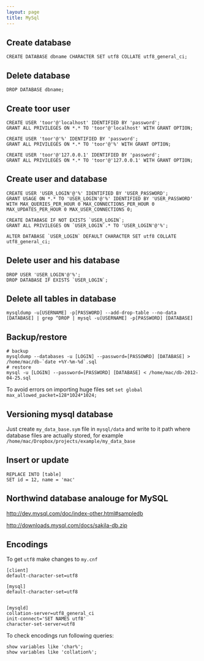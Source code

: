 ```yaml
---
layout: page
title: MySql
---
```


Create database
---------------

    CREATE DATABASE dbname CHARACTER SET utf8 COLLATE utf8_general_ci;

Delete database
---------------

    DROP DATABASE dbname;

Create toor user
----------------

    CREATE USER 'toor'@'localhost' IDENTIFIED BY 'password';
    GRANT ALL PRIVILEGES ON *.* TO 'toor'@'localhost' WITH GRANT OPTION;

    CREATE USER 'toor'@'%' IDENTIFIED BY 'password';
    GRANT ALL PRIVILEGES ON *.* TO 'toor'@'%' WITH GRANT OPTION;

    CREATE USER 'toor'@'127.0.0.1' IDENTIFIED BY 'password';
    GRANT ALL PRIVILEGES ON *.* TO 'toor'@'127.0.0.1' WITH GRANT OPTION;

Create user and database
------------------------

    CREATE USER 'USER_LOGIN'@'%' IDENTIFIED BY 'USER_PASSWORD';
    GRANT USAGE ON *.* TO 'USER_LOGIN'@'%' IDENTIFIED BY 'USER_PASSWORD' WITH MAX_QUERIES_PER_HOUR 0 MAX_CONNECTIONS_PER_HOUR 0 MAX_UPDATES_PER_HOUR 0 MAX_USER_CONNECTIONS 0;

    CREATE DATABASE IF NOT EXISTS `USER_LOGIN`;
    GRANT ALL PRIVILEGES ON `USER_LOGIN`.* TO 'USER_LOGIN'@'%';

    ALTER DATABASE `USER_LOGIN` DEFAULT CHARACTER SET utf8 COLLATE utf8_general_ci;

Delete user and his database
----------------------------

    DROP USER 'USER_LOGIN'@'%';
    DROP DATABASE IF EXISTS `USER_LOGIN`;

Delete all tables in database
-----------------------------

    mysqldump -u[USERNAME] -p[PASSWORD] --add-drop-table --no-data [DATABASE] | grep ^DROP | mysql -u[USERNAME] -p[PASSWORD] [DATABASE]

Backup/restore
--------------

    # backup
    mysqldump --databases -u [LOGIN] --password=[PASSOWRD] [DATABASE] > /home/mac/db-`date +%Y-%m-%d`.sql
    # restore
    mysql -u [LOGIN] --password=[PASSWORD] [DATABASE] < /home/mac/db-2012-04-25.sql

To avoid errors on importing huge files set `set global max_allowed_packet=128*1024*1024;`

Versioning mysql database
-------------------------

Just create `my_data_base.sym` file in `mysql/data` and write to it path where database files are actually stored, for example `/home/mac/Dropbox/projects/example/my_data_base`

Insert or update
----------------

    REPLACE INTO [table]
    SET id = 12, name = 'mac'

Northwind database analouge for MySQL
-------------------------------------

http://dev.mysql.com/doc/index-other.html#sampledb

http://downloads.mysql.com/docs/sakila-db.zip

Encodings
---------

To get `utf8` make changes to `my.cnf`

    [client]
    default-character-set=utf8

    [mysql]
    default-character-set=utf8


    [mysqld]
    collation-server=utf8_general_ci
    init-connect='SET NAMES utf8'
    character-set-server=utf8

To check encodings run following queries:

    show variables like 'char%';
    show variables like 'collation%';
